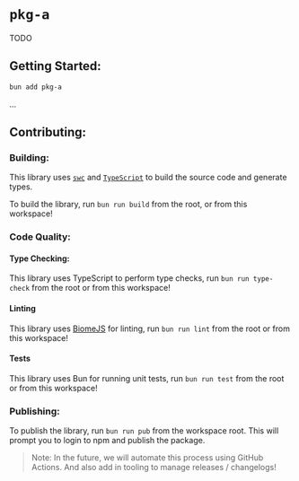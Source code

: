# `pkg-a`

TODO

## Getting Started:

```bash
bun add pkg-a
```

...

## Contributing:

### Building:

This library uses [`swc`](https://swc.rs/) and
[`TypeScript`](https://www.typescriptlang.org/docs/) to build the source code
and generate types.

To build the library, run `bun run build` from the root, or from this workspace!

### Code Quality:

#### Type Checking:

This library uses TypeScript to perform type checks, run `bun run type-check`
from the root or from this workspace!

#### Linting

This library uses [BiomeJS](https://biomejs.dev/) for linting, run
`bun run lint` from the root or from this workspace!

#### Tests

This library uses Bun for running unit tests, run `bun run test` from the root
or from this workspace!

### Publishing:

To publish the library, run `bun run pub` from the workspace root. This will
prompt you to login to npm and publish the package.

> Note: In the future, we will automate this process using GitHub Actions. And
> also add in tooling to manage releases / changelogs!
